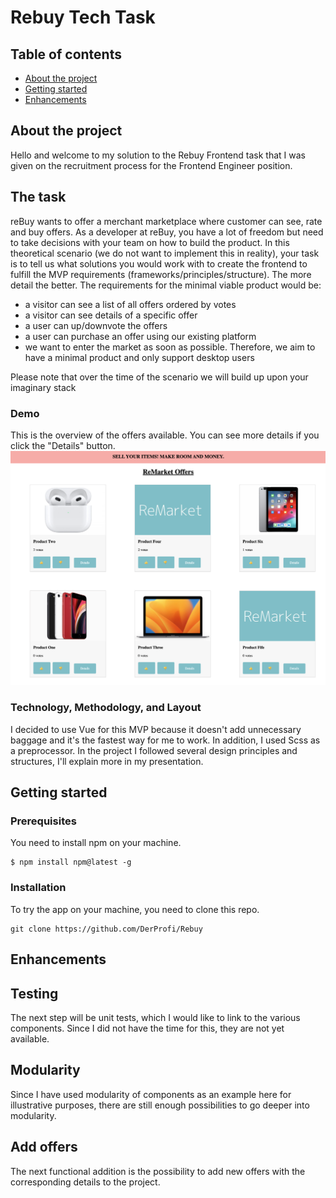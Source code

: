 # Rebuy Tech Task

## Table of contents

- [About the project](#about)
- [Getting started](#started)
- [Enhancements](#enhancements)

## About the project <a name="about"></a>

Hello and welcome to my solution to the Rebuy Frontend task that I was given on the recruitment process for the Frontend Engineer position.

## The task

reBuy wants to offer a merchant marketplace where customer can see, rate and buy offers. As a
developer at reBuy, you have a lot of freedom but need to take decisions with your team on how to
build the product. In this theoretical scenario (we do not want to implement this in reality), your task is
to tell us what solutions you would work with to create the frontend to fulfill the MVP requirements
(frameworks/principles/structure). The more detail the better. The requirements for the minimal viable
product would be:

<ul>
<li> a visitor can see a list of all offers ordered by votes
<li> a visitor can see details of a specific offer
<li> a user can up/downvote the offers
<li> a user can purchase an offer using our existing platform
<li> we want to enter the market as soon as possible. Therefore, we aim to have a minimal
product and only support desktop users
</ul>

Please note that over the time of the scenario we will build up upon your imaginary stack

### Demo

This is the overview of the offers available. You can see more details if you click the "Details" button.
![alt text](public/readMe.jpg)

### Technology, Methodology, and Layout

I decided to use Vue for this MVP because it doesn't add unnecessary baggage and it's the fastest way for me to work. In addition, I used Scss as a preprocessor.
In the project I followed several design principles and structures, I'll explain more in my presentation.

## Getting started <a name="started"></a>

### Prerequisites

You need to install npm on your machine.

```
$ npm install npm@latest -g
```

### Installation

To try the app on your machine, you need to clone this repo.

```
git clone https://github.com/DerProfi/Rebuy
```

## Enhancements <a name="enhancements"></a>

## Testing

The next step will be unit tests, which I would like to link to the various components. Since I did not have the time for this, they are not yet available.

## Modularity

Since I have used modularity of components as an example here for illustrative purposes, there are still enough possibilities to go deeper into modularity.

## Add offers

The next functional addition is the possibility to add new offers with the corresponding details to the project.
